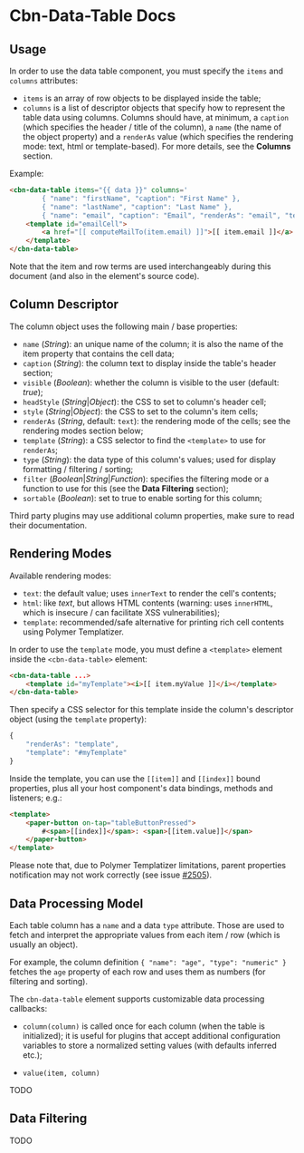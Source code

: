 Cbn-Data-Table Docs
===================

Usage
-----

In order to use the data table component, you must specify the `items` and `columns` attributes:

- `items` is an array of row objects to be displayed inside the table;
- `columns` is a list of descriptor objects that specify how to represent the table data using columns. 
  Columns should have, at minimum, a `caption` (which specifies the header / title of the column), a `name` (the name 
  of the object property) and a `renderAs` value (which specifies the rendering mode: text, html or template-based). 
  For more details, see the **Columns** section.

Example: 

```html
<cbn-data-table items="{{ data }}" columns='
		{ "name": "firstName", "caption": "First Name" },
		{ "name": "lastName", "caption": "Last Name" },
		{ "name": "email", "caption": "Email", "renderAs": "email", "template": "emailCell" }'>
	<template id="emailCell">
		<a href="[[ computeMailTo(item.email) ]]">[[ item.email ]]</a>
	</template>
</cbn-data-table>
```

Note that the item and row terms are used interchangeably during this document (and also in the element's source code).

Column Descriptor
-----------------

The column object uses the following main / base properties:

- `name` (*String*): an unique name of the column; it is also the name of the item property that contains the cell data;
- `caption` (*String*): the column text to display inside the table's header section;
- `visible` (*Boolean*): whether the column is visible to the user (default: *true*);
- `headStyle` (*String*|*Object*): the CSS to set to column's header cell;
- `style` (*String*|*Object*): the CSS to set to the column's item cells;
- `renderAs` (*String*, default: `text`): the rendering mode of the cells; see the rendering modes section below;
- `template` (*String*): a CSS selector to find the `<template>` to use for `renderAs`;
- `type` (*String*): the data type of this column's values; used for display formatting / filtering / sorting;
- `filter` (*Boolean*|*String*|*Function*): specifies the filtering mode or a function to use for this (see the 
  **Data Filtering** section);
- `sortable` (*Boolean*): set to true to enable sorting for this column;

Third party plugins may use additional column properties, make sure to read their documentation.


Rendering Modes
---------------

Available rendering modes:

* `text`: the default value; uses `innerText` to render the cell's contents;
* `html`: like *text*, but allows HTML contents (warning: uses `innerHTML`, which is insecure / can facilitate XSS 
  vulnerabilities);
* `template`: recommended/safe alternative for printing rich cell contents using Polymer Templatizer.

In order to use the `template` mode, you must define a `<template>` element inside the `<cbn-data-table>` element: 
```html
<cbn-data-table ...>
	<template id="myTemplate"><i>[[ item.myValue ]]</i></template>
</cbn-data-table>
```

Then specify a CSS selector for this template inside the column's descriptor object (using the `template` property):
```javascript
{
	"renderAs": "template",
	"template": "#myTemplate"
}
```

Inside the template, you can use the `[[item]]` and `[[index]]` bound properties, plus all your host component's data 
bindings, methods and listeners; e.g.:
```html
<template>
	<paper-button on-tap="tableButtonPressed">
		#<span>[[index]]</span>: <span>[[item.value]]</span>
	</paper-button>
</template>
```

Please note that, due to Polymer Templatizer limitations, parent properties notification may not work correctly 
(see issue [#2505](https://github.com/Polymer/polymer/issues/2505)).


Data Processing Model
---------------------

Each table column has a `name` and a data `type` attribute. Those are used to fetch and interpret the appropriate values
from each item / row (which is usually an object). 

For example, the column definition `{ "name": "age", "type": "numeric" }` fetches the `age` property of each row and 
uses them as numbers (for filtering and sorting).

The `cbn-data-table` element supports customizable data processing callbacks:

- `column(column)` is called once for each column (when the table is initialized); it is useful for plugins that accept 
   additional configuration variables to store a normalized setting values (with defaults inferred etc.);

- `value(item, column)`

TODO


Data Filtering
--------------

TODO
